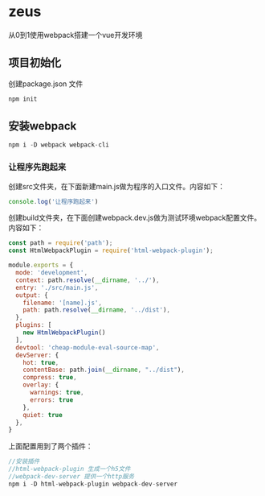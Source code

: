 # zeus
从0到1使用webpack搭建一个vue开发环境

## 项目初始化

创建package.json 文件
```javascript
npm init 
```

## 安装webpack
```javascript
npm i -D webpack webpack-cli
```

### 让程序先跑起来
创建src文件夹，在下面新建main.js做为程序的入口文件。内容如下：
```javascript
console.log('让程序跑起来')
```

创建build文件夹，在下面创建webpack.dev.js做为测试环境webpack配置文件。内容如下：
```javascript
const path = require('path');
const HtmlWebpackPlugin = require('html-webpack-plugin');

module.exports = {
  mode: 'development',
  context: path.resolve(__dirname, '../'),
  entry: './src/main.js',
  output: {
    filename: '[name].js',
    path: path.resolve(__dirname, '../dist'),
  },
  plugins: [
    new HtmlWebpackPlugin()
  ],
  devtool: 'cheap-module-eval-source-map',
  devServer: {
    hot: true,
    contentBase: path.join(__dirname, "../dist"),
    compress: true,
    overlay: {
      warnings: true,
      errors: true
    },
    quiet: true
  },
}
```
上面配置用到了两个插件：
```javascript
//安装插件
//html-webpack-plugin 生成一个h5文件
//webpack-dev-server 提供一个http服务
npm i -D html-webpack-plugin webpack-dev-server
```